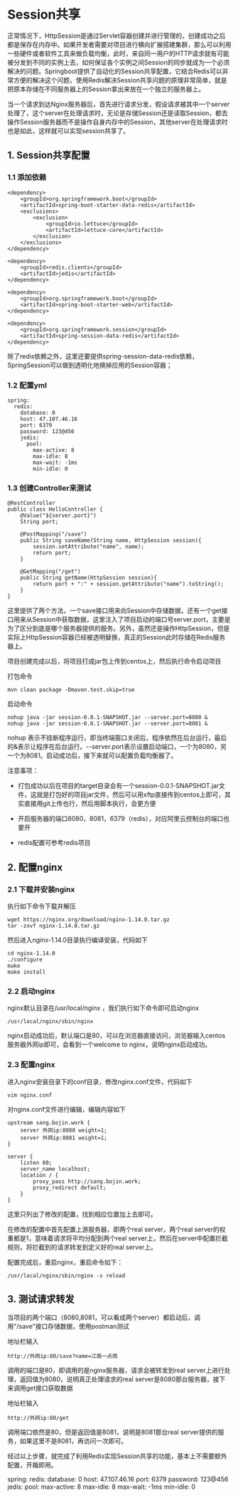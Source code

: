 # Session共享

正常情况下，HttpSession是通过Servlet容器创建并进行管理的，创建成功之后都是保存在内存中。如果开发者需要对项目进行横向扩展搭建集群，那么可以利用一些硬件或者软件工具来做负载均衡，此时，来自同一用户的HTTP请求就有可能被分发到不同的实例上去，如何保证各个实例之间Session的同步就成为一个必须解决的问题。Springboot提供了自动化的Session共享配置，它结合Redis可以非常方便的解决这个问题，使用Redis解决Session共享问题的原理非常简单，就是把原本存储在不同服务器上的Session拿出来放在一个独立的服务器上。

当一个请求到达Nginx服务器后，首先进行请求分发，假设请求被其中一个server处理了，这个server在处理请求时，无论是存储Session还是读取Session，都去操作Session服务器而不是操作自身内存中的Session，其他server在处理请求时也是如此，这样就可以实现session共享了。



## 1. Session共享配置

### 1.1 添加依赖

```
<dependency>    
    <groupId>org.springframework.boot</groupId>    
    <artifactId>spring-boot-starter-data-redis</artifactId>    
    <exclusions>        
        <exclusion>            
            <groupId>io.lettuce</groupId>            
            <artifactId>lettuce-core</artifactId>        
        </exclusion>    
    </exclusions>
</dependency>

<dependency>    
    <groupId>redis.clients</groupId>    
    <artifactId>jedis</artifactId>
</dependency>

<dependency>    
    <groupId>org.springframework.boot</groupId>    
    <artifactId>spring-boot-starter-web</artifactId>
</dependency>

<dependency>    
    <groupId>org.springframework.session</groupId>    
    <artifactId>spring-session-data-redis</artifactId>
</dependency>
```

除了redis依赖之外，这里还要提供spring-session-data-redis依赖，SpringSession可以做到透明化地换掉应用的Session容器；



### 1.2 配置yml

```
spring:  
  redis:    
    database: 0    
    host: 47.107.46.16    
    port: 6379    
    password: 123@456    
    jedis:      
      pool:        
        max-active: 8        
        max-idle: 8        
        max-wait: -1ms        
        min-idle: 0
```

### 1.3 创建Controller来测试

```
@RestController
public class HelloController {    
    @Value("${server.port}")    
    String port;
    
    @PostMapping("/save")    
    public String saveName(String name, HttpSession session){        				         
        session.setAttribute("name", name);        
        return port;    
    }    
    
    @GetMapping("/get")    
    public String getName(HttpSession session){        
        return port + ":" + session.getAttribute("name").toString();    
    }
}
```

这里提供了两个方法，一个save接口用来向Session中存储数据，还有一个get接口用来从Session中获取数据，这里注入了项目启动的端口号server.port，主要是为了区分到底是哪个服务器提供的服务。另外，虽然还是操作HttpSession，但是实际上HttpSession容器已经被透明替换，真正的Session此时存储在Redis服务器上。

项目创建完成以后，将项目打成jar包上传到centos上，然后执行命令启动项目

打包命令

```
mvn clean package -Dmaven.test.skip=true
```

启动命令

```
nohup java -jar session-0.0.1-SNAPSHOT.jar --server.port=8080 &
nohup java -jar session-0.0.1-SNAPSHOT.jar --server.port=8081 &
```

nohup 表示不挂断程序运行，即当终端窗口关闭后，程序依然在后台运行，最后的&表示让程序在后台运行。--server.port表示设置启动端口，一个为8080，另一个为8081。启动成功后，接下来就可以配置负载均衡器了。

注意事项：

- 打包成功以后在项目的target目录会有一个session-0.0.1-SNAPSHOT.jar文件，这就是打包好的项目jar文件，然后可以用xftp直接传到centos上即可，其实直接用git上传也行，然后用脚本执行，会更方便

- 开启服务器的端口8080，8081，6379（redis），对应阿里云控制台的端口也要开

- redis配置可参考redis项目

  

## 2. 配置nginx

### 2.1 下载并安装nginx

执行如下命令下载并解压

```
wget https://nginx.org/download/nginx-1.14.0.tar.gz
tar -zxvf nginx-1.14.0.tar.gz
```

然后进入nginx-1.14.0目录执行编译安装，代码如下

```
cd nginx-1.14.0
./configure
make
make install
```

### 2.2 启动nginx

nginx默认目录在/usr/local/nginx ，我们执行如下命令即可启动nginx

```
/usr/local/nginx/sbin/nginx
```

nginx启动成功后，默认端口是80，可以在浏览器直接访问，浏览器输入centos服务器外网ip即可，会看到一个welcome to nginx，说明nginx启动成功。

### 2.3 配置nginx

进入nginx安装目录下的conf目录，修改nginx.conf文件，代码如下

```
vim nginx.conf
```

对nginx.conf文件进行编辑，编辑内容如下

```
upstream sang.bojin.work {
	server 外网ip:8080 weight=1;
    server 外网ip:8081 weight=1;
}

server {
	listen 80;
	server_name localhost;
	location / {
		proxy_pass http://sang.bojin.work;
		proxy_redirect default;
	}
}
```

这里只列出了修改的配置，找到相应位置加上去即可。

在修改的配置中首先配置上游服务器，即两个real server，两个real server的权重都是1，意味着请求将平均分配到两个real server上，然后在server中配置拦截规则，将拦截到的请求转发到定义好的real server上。

配置完成后，重启nginx，重启命令如下：

```
/usr/local/nginx/sbin/nginx -s reload
```



## 3. 测试请求转发

当项目的两个端口（8080,8081，可以看成两个server）都启动后，调用"/save"接口存储数据，使用postman测试

地址栏输入

```
http://外网ip:80/save?name=江南一点雨
```

调用的端口是80，即调用的是nginx服务器，请求会被转发到real server上进行处理，返回值为8080，说明真正处理请求的real server是8080那台服务器，接下来调用get接口获取数据

地址栏输入

```
http://外网ip:80/get
```

调用端口依然是80，但是返回值是8081，说明是8081那台real server提供的服务，如果这里不是8081，再访问一次即可。

经过以上步骤，就完成了利用Redis实现Session共享的功能，基本上不需要额外配置，开箱即用。

spring:
  redis:
    database: 0
    host: 47.107.46.16
    port: 6379
    password: 123@456
    jedis:
      pool:
        max-active: 8
        max-idle: 8
        max-wait: -1ms
        min-idle: 0

